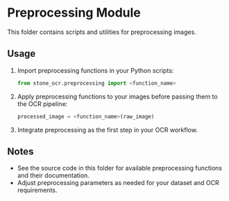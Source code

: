 # Preprocessing Module

This folder contains scripts and utilities for preprocessing images.

## Usage

1. Import preprocessing functions in your Python scripts:
   ```python
   from stone_ocr.preprocessing import <function_name>
   ```
2. Apply preprocessing functions to your images before passing them to the OCR pipeline:
   ```python
   processed_image = <function_name>(raw_image)
   ```
3. Integrate preprocessing as the first step in your OCR workflow.

## Notes
- See the source code in this folder for available preprocessing functions and their documentation.
- Adjust preprocessing parameters as needed for your dataset and OCR requirements.
